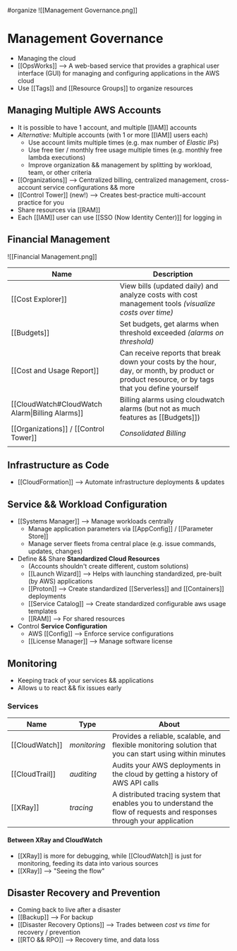 #organize 
![[Management Governance.png]]
# Management Governance
- Managing the cloud
- [[OpsWorks]] --> A web-based service that provides a graphical user interface (GUI) for managing and configuring applications in the AWS cloud
- Use [[Tags]] and [[Resource Groups]] to organize resources

## Managing Multiple AWS Accounts
- It is possible to have 1 account, and multiple [[IAM]] accounts
- *Alternative:* Multiple accounts (with 1 or more [[IAM]] users each)
	- Use account limits multiple times (e.g. max number of *Elastic IPs*)
	- Use free tier / monthly free usage multiple times (e.g. monthly free lambda executions)
	- Improve organization && management by splitting by workload, team, or other criteria
- [[Organizations]] --> Centralized billing, centralized management, cross-account service configurations && more
- [[Control Tower]] (new!) --> Creates best-practice multi-account practice for you
- Share resources via [[RAM]]
- Each [[IAM]] user can use [[SSO (Now Identity Center)]] for logging in

## Financial Management
![[Financial Management.png]]

| Name                                            | Description                                                                                                                                    |
| ----------------------------------------------- | ---------------------------------------------------------------------------------------------------------------------------------------------- |
| [[Cost Explorer]]                               | View bills (updated daily) and analyze costs with cost management tools *(visualize costs over time)*                                          |
| [[Budgets]]                                     | Set budgets, get alarms when threshold exceeded *(alarms on threshold)*                                                                        |
| [[Cost and Usage Report]]                       | Can receive reports that break down your costs by the hour, day, or month, by product or product resource, or by tags that you define yourself |
| [[CloudWatch#CloudWatch Alarm\|Billing Alarms]] | Billing alarms using cloudwatch alarms (but not as much features as [[Budgets]])                                                               |
| [[Organizations]] / [[Control Tower]]           | *Consolidated Billing*                                                                                                                         |
|                                                 |                                                                                                                                                |


## Infrastructure as Code
- [[CloudFormation]] --> Automate infrastructure deployments & updates

## Service && Workload Configuration
- [[Systems Manager]] --> Manage workloads centrally
	- Manage application parameters via [[AppConfig]] / [[Parameter Store]]
	- Manage server fleets froma  central place (e.g. issue commands, updates, changes)
- Define && Share **Standardized Cloud Resources**
	- (Accounts shouldn't create different, custom solutions)
	- [[Launch Wizard]] --> Helps with launching standardized, pre-built (by AWS) applications
	- [[Proton]] --> Create standardized [[Serverless]] and [[Containers]] deployments
	- [[Service Catalog]] --> Create standardized configurable aws usage templates
	- [[RAM]] --> For shared resources
- Control **Service Configuration**
	- AWS [[Config]] --> Enforce service configurations
	- [[License Manager]] --> Manage software license

## Monitoring
- Keeping track of your services && applications
- Allows u to react && fix issues early

### Services

| Name           | Type         | About                                                                                                                   |
| -------------- | ------------ | ----------------------------------------------------------------------------------------------------------------------- |
| [[CloudWatch]] | *monitoring* | Provides a reliable, scalable, and flexible monitoring solution that you can start using within minutes                 |
| [[CloudTrail]] | *auditing*   | Audits your AWS deployments in the cloud by getting a history of AWS API calls                                          |
| [[XRay]]       | *tracing*    | A distributed tracing system that enables you to understand the flow of requests and responses through your application |

#### Between XRay and CloudWatch
- [[XRay]] is more for debugging, while [[CloudWatch]] is just for monitoring, feeding its data into various sources
- [[XRay]] --> "Seeing the flow"


## Disaster Recovery and Prevention
- Coming back to live after a disaster
- [[Backup]] --> For backup
- [[Disaster Recovery Options]] --> Trades between *cost vs time* for recovery / prevention
- [[RTO && RPO]] --> Recovery time, and data loss

